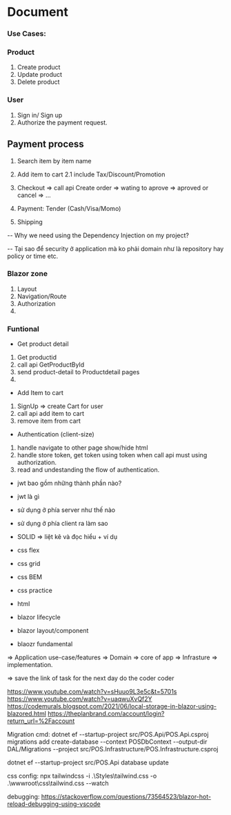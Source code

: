 # Document

### Use Cases:


### Product
1. Create product
2. Update product
3. Delete product

### User
1. Sign in/ Sign up
2. Authorize the payment request.


## Payment process
1. Search item by item name
2. Add item to cart
2.1 include Tax/Discount/Promotion
3. Checkout 
    => call api Create order
    => wating to aprove
    => aproved or cancel
    => ...

4. Payment: Tender (Cash/Visa/Momo)
    
5. Shipping 

-- Why we need using the Dependency Injection on my project?

-- Tại sao để security ở application mà ko phải domain như là repository hay policy or time etc.


### Blazor zone
1. Layout
2. Navigation/Route
3. Authorization
4. 
    
### Funtional

- Get product detail
1. Get productid
2. call api GetProductById
3. send product-detail to Productdetail pages
4.

- Add Item to cart
1. SignUp => create Cart for user
2. call api add item to cart
3. remove item from cart


- Authentication (client-size)
1. handle navigate to other page show/hide html
2. handle store token, get token using token when call api  must using authorization.
3. read and undestanding the flow of authentication.

- jwt bao gồm những thành phần nào?
- jwt là gì
- sử dụng ở phía server như thế nào
- sử dụng ở phía client ra làm sao

- SOLID =>  liệt kê và đọc hiểu +  ví dụ


- css flex
- css grid
- css BEM
- css practice

- html 

- blazor lifecycle 
- blazor layout/component
- blaozr fundamental


=> Application  use-case/features
=> Domain => core of app
=> Infrasture => implementation.

=> save the link of task for the next day do the coder coder

https://www.youtube.com/watch?v=sHuuo9L3e5c&t=5701s
https://www.youtube.com/watch?v=uaqwuXvQf2Y
https://codemurals.blogspot.com/2021/06/local-storage-in-blazor-using-blazored.html
https://theplanbrand.com/account/login?return_url=%2Faccount


Migration cmd:
dotnet ef --startup-project src/POS.Api/POS.Api.csproj migrations add create-database --context POSDbContext --output-dir DAL/Migrations --project src/POS.Infrastructure/POS.Infrastructure.csproj

dotnet ef --startup-project src/POS.Api database update


css config:
npx tailwindcss -i .\Styles\tailwind.css -o .\wwwroot\css\tailwind.css --watch

debugging:
https://stackoverflow.com/questions/73564523/blazor-hot-reload-debugging-using-vscode